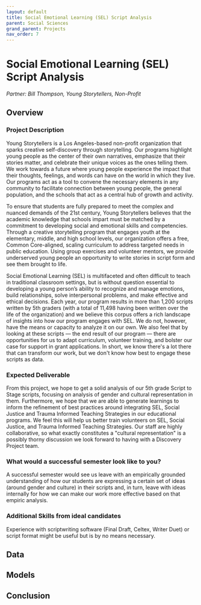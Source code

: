 ```yaml
---
layout: default
title: Social Emotional Learning (SEL) Script Analysis
parent: Social Sciences
grand_parent: Projects
nav_order: 7
---
```



# Social Emotional Learning (SEL) Script Analysis
*Partner: Bill Thompson, Young Storytellers, Non-Profit*

## Overview
### Project Description
Young Storytellers is a Los Angeles-based non-profit organization that sparks creative self-discovery through storytelling. Our programs highlight young people as the center of their own narratives, emphasize that their stories matter, and celebrate their unique voices as the ones telling them. We work towards a future where young people experience the impact that their thoughts, feelings, and words can have on the world in which they live. Our programs act as a tool to convene the necessary elements in any community to facilitate connection between young people, the general population, and the schools that act as a central hub of growth and activity. 

To ensure that students are fully prepared to meet the complex and nuanced demands of the 21st century, Young Storytellers believes that the academic knowledge that schools impart must be matched by a commitment to developing social and emotional skills and competencies. Through a creative storytelling program that engages youth at the elementary, middle, and high school levels, our organization offers a free, Common Core-aligned, scaling curriculum to address targeted needs in public education. Using group exercises and volunteer mentors, we provide underserved young people an opportunity to write stories in script form and see them brought to life. 

Social Emotional Learning (SEL) is multifaceted and often difficult to teach in traditional classroom settings, but is without question essential to developing a young person’s ability to recognize and manage emotions, build relationships, solve interpersonal problems, and make effective and ethical decisions. Each year, our program results in more than 1,200 scripts written by 5th graders (with a total of 11,498 having been written over the life of the organization) and we believe this corpus offers a rich landscape of insights into how our program engages with SEL. We do not, however, have the means or capacity to analyze it on our own. We also feel that by looking at these scripts — the end result of our program — there are opportunities for us to adapt curriculum, volunteer training, and bolster our case for support in grant applications. In short, we know there's a lot there that can transform our work, but we don't know how best to engage these scripts as data.
### Expected Deliverable
From this project, we hope to get a solid analysis of our 5th grade Script to Stage scripts, focusing on analysis of gender and cultural representation in them. Furthermore, we hope that we are able to generate learnings to inform the refinement of best practices around integrating SEL, Social Justice and Trauma Informed Teaching Strategies in our educational programs. We feel this will help us better train volunteers on SEL, Social Justice, and Trauma Informed Teaching Strategies. Our staff are highly collaborative, so what exactly constitutes a "cultural representation" is a possibly thorny discussion we look forward to having with a Discovery Project team.
### What would a successful semester look like to you?
A successful semester would see us leave with an empirically grounded understanding of how our students are expressing a certain set of ideas (around gender and culture) in their scripts and, in turn, leave with ideas internally for how we can make our work more effective based on that empiric analysis.
### Additional Skills from ideal candidates
Experience with scriptwriting software (Final Draft, Celtex, Writer Duet) or script format might be useful but is by no means necessary. 

## Data

## Models

## Conclusion


```python

```
